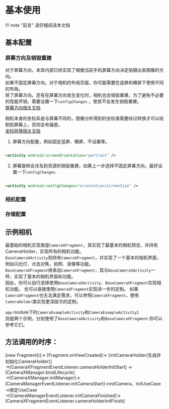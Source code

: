 # 基本使用

!!! note "前言"
请仔细阅读本文档

## 基本配置

### 屏幕方向及销毁重建

对于屏幕方向，本库内部已经实现了根据当前手机屏幕方向决定拍摄出来图像的方向。  
如果不固定屏幕方向，对于相机的布局页面，你可能需要在竖屏和横屏下使用不同的布局。  
除了屏幕方向，还有在屏幕方向发生变化时，相机也会销毁重建，为了避免不必要的性能开销，需要设置一下`configChanges`
，使其不会发生销毁重建。  
[屏幕方向相关文档](https://developer.android.google.cn/media/camera/camerax/orientation-rotation?hl=en)

相机本身的坐标系是与屏幕不同的，图像分析得到的坐标值需要经过转换才可以绘制到屏幕上，否则会有偏差。  
[坐标转换相关文档](https://developer.android.google.cn/media/camera/camerax/transform-output?hl=en)

1. 屏幕方向配置，例如固定竖屏、横屏、不设置等。

```xml

<activity android:screenOrientation="portrait" />
```

2. 屏幕旋转会涉及到资源的销毁重建，如果上一步选择不固定屏幕方向，最好设置一下`configChanges`.

```xml

<activity android:configChanges="orientation|screenSize" />
```

### 相机配置


### 存储配置

## 示例相机

最基础的相机实现类是`CameraXFragment`，其实现了最基本的相机预览，并持有CameraHolder，实现所有的相机功能。  
`BaseCameraXActivity`则持有`CameraXFragment`，并实现了一个基本的相机界面，例如闪光灯、点击对焦，拍照、录像等功能。  
`BaseCameraXFragment`继承自`CameraXFragment`，其与`BaseCameraXActivity`一样，实现了基本的相机界面和功能。  
因此，你可以自行选择使用`BaseCameraXActivity`、`BaseCameraXFragment`实现相机功能， 也可以直接使用`CameraXFragment`实现进一步的定制。
如果`CameraXFragment`也无法满足需求，可以参照`CameraXFragment`，使用`CameraHolder`类实现更深层次的定制。  

`app` module下的`CameraExampleActivity`和`CameraExampleActivity2`  
则是两个示例，分别使用了`BaseCameraXActivity`和`BaseCameraXFragment`.你可以参考它们。  


## 方法调用的时序：  
[new Fragment()]-> [Fragment.onViewCreated]-> [initCameraHolder(生成并初始化CameraHolder)]  
->[CameraXFragmentEventListener.cameraHolderInitStart] -> [CameraXManager.bindLifecycle]  
->[CameraXManager.initManager]->[CameraManagerEventListener.initCameraStart]->initCamera、initUseCase ->绑定UseCase  
->[CameraManagerEventListener.initCameraFinished]->[CameraXFragmentEventListener.cameraHolderInitFinish]  
